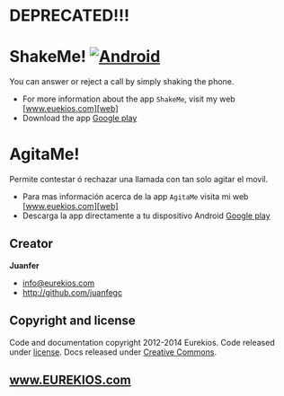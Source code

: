 # DEPRECATED!!!
# ShakeMe! [![Android](http://developer.android.com/images/brand/en_app_rgb_wo_60.png)](https://play.google.com/store/apps/details?id=com.eurekios.shakeme)
You can answer or reject a call by simply shaking the phone.
- For more information about the app `ShakeMe`, visit my web [www.euekios.com][web]
- Download the app [Google play][googleplay]

# AgitaMe!
Permite contestar ó rechazar una llamada con tan solo agitar el movil.
- Para mas información acerca de la app `AgitaMe` visita mi web [www.euekios.com][web]
- Descarga la app directamente a tu dispositivo Android [Google play][googleplay]

[web]: http://www.eurekios.com/portfolio-agitame.html
[googleplay]: https://play.google.com/store/apps/details?id=com.eurekios.shakeme

## Creator

**Juanfer**

- <info@eurekios.com>
- <http://github.com/juanfegc>


## Copyright and license

Code and documentation copyright 2012-2014 Eurekios. Code released under [license](LICENSE). Docs released under [Creative Commons](docs/LICENSE).

## www.EUREKIOS.com
